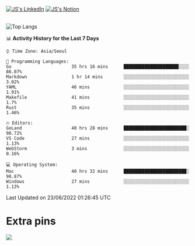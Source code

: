 
[![JS's LinkedIn](https://img.shields.io/badge/LinkedIn-blue?style=for-the-badge&logo=linkedin)](https://www.linkedin.com/in/jaeseung-lee-5a2a32139/) 
[![JS's Notion](https://img.shields.io/badge/Notion-black?style=for-the-badge&logo=notion)](https://bit.ly/ljswiki1) <br><br>
<!-- ![JS's GitHub stats](https://github-readme-stats-lemon-five.vercel.app/api?username=tkxkd0159&hide=contribs,prs,stars,issues&show_icons=true&theme=react&include_all_commits=true)   -->
![Top Langs](https://github-readme-stats-lemon-five.vercel.app/api/top-langs/?username=tkxkd0159&layout=compact&hide=jupyter%20notebook,scss,html,css&langs_count=10)  


<!--START_SECTION:waka-->
📊 **Activity History for the Last 7 Days** 

```text
⌚︎ Time Zone: Asia/Seoul

💬 Programming Languages: 
Go                       35 hrs 16 mins      █████████████████████░░░░   86.07% 
Markdown                 1 hr 14 mins        ░░░░░░░░░░░░░░░░░░░░░░░░░   3.02% 
YAML                     46 mins             ░░░░░░░░░░░░░░░░░░░░░░░░░   1.91% 
Makefile                 41 mins             ░░░░░░░░░░░░░░░░░░░░░░░░░   1.7% 
Rust                     35 mins             ░░░░░░░░░░░░░░░░░░░░░░░░░   1.46%

🔥 Editors: 
GoLand                   40 hrs 28 mins      ████████████████████████░   98.72% 
VS Code                  27 mins             ░░░░░░░░░░░░░░░░░░░░░░░░░   1.13% 
WebStorm                 3 mins              ░░░░░░░░░░░░░░░░░░░░░░░░░   0.16%

💻 Operating System: 
Mac                      40 hrs 32 mins      ████████████████████████░   98.87% 
Windows                  27 mins             ░░░░░░░░░░░░░░░░░░░░░░░░░   1.13%

```


 Last Updated on 23/06/2022 01:26:45 UTC
<!--END_SECTION:waka-->

# Extra pins
<!-- <a href="https://github.com/tkxkd0159/go-chain">
  <img align="center" src="https://github-readme-stats-lemon-five.vercel.app/api/pin/?username=tkxkd0159&repo=go-chain&theme=react" />
</a> -->
<a href="https://github.com/tkxkd0159/dsalgo">
  <img align="center" src="https://github-readme-stats-lemon-five.vercel.app/api/pin/?username=tkxkd0159&repo=dsalgo&theme=react" />
</a>

<!---
- 🔭 I’m currently working on ...
- 🌱 I’m currently learning blockchain and distributed network
- 👯 I’m looking to collaborate on ...
- 🤔 I’m looking for help with ...
- 💬 Ask me about ...
- 📫 How to reach me: ...
- 😄 Pronouns: ...
- ⚡ Fun fact: ...
-->
